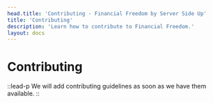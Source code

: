 ```yaml
---
head.title: 'Contributing - Financial Freedom by Server Side Up'
title: 'Contributing'
description: 'Learn how to contribute to Financial Freedom.'
layout: docs
---
```


# Contributing
::lead-p
We will add contributing guidelines as soon as we have them available.
::